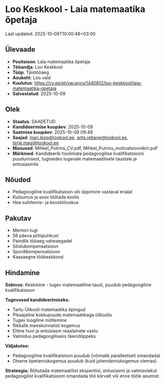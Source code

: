 # Loo Keskkool - Laia matemaatika õpetaja

Last updated: 2025-10-09T10:00:48+03:00

## Ülevaade

- **Positsioon**: Laia matemaatika õpetaja
- **Tööandja**: Loo Keskkool
- **Tüüp**: Täistööaeg
- **Asukoht**: Loo vald
- **Kuulutus**: <https://cv.ee/et/vacancy/1440812/loo-keskkool/laia-matemaatika-opetaja>
- **Salvestatud**: 2025-10-09

## Olek

- **Staatus**: SAADETUD
- **Kandideerimise kuupäev**: 2025-10-09
- **Saatmise kuupäev**: 2025-10-09 09:49
- **Saajad**: <mari.lepp@lookool.ee>, <ants.rebane@lookool.ee>, <terje.magi@lookool.ee>
- **Manused**: Mihkel_Putrins_CV.pdf, Mihkel_Putrins_motivatsioonikiri.pdf
- **Märkmed**: Kandideerib hoolimata pedagoogilise kvalifikatsiooni puudumisest, tuginedes tugevale matemaatilisele taustale ja entusiasmile

## Nõuded

- Pedagoogiline kvalifikatsioon või õppimine vastaval erialal
- Kutsumus ja soov töötada koolis
- Hea suhtlemis- ja koostööoskus

## Pakutav

- Mentori tugi
- 56 päeva põhipuhkust
- Paindlik tööaeg vaheaegadel
- Sõidukompensatsioon
- Spordikompensatsioon
- Kaasaegne töökeskkond

## Hindamine

**Sobivus**: Keskmine - tugev matemaatiline taust, puudub pedagoogiline kvalifikatsioon

**Tugevused kandideerimiseks:**

- Tartu Ülikooli matemaatika õpingud
- Pikaajaline kokkupuude matemaatikaga ülikoolis
- Tugev loogiline mõtlemine
- Rikkalik meeskonnatöö kogemus
- Ehtne huvi ja entusiasm reaalainete vastu
- Valmidus pedagoogiliseks täiendõppeks

**Väljakutse:**

- Pedagoogiline kvalifikatsioon puudub (võimalik paralleelselt omandada)
- Otsene õpetamiskogemus puudub (kuid juhendamiskogemus olemas)

**Strateegia:**
Rõhutada matemaatilist ekspertiisi, entusiasmi ja valmisolekut pedagoogilist kvalifikatsiooni omandada töö kõrvalt või enne tööle asumist.
